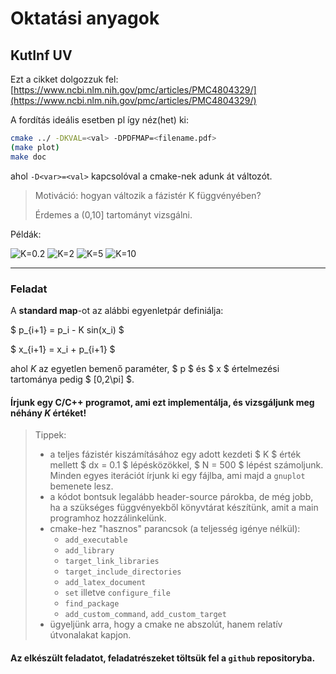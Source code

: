# Oktatási anyagok

## KutInf UV

Ezt a cikket dolgozzuk fel: [https://www.ncbi.nlm.nih.gov/pmc/articles/PMC4804329/](https://www.ncbi.nlm.nih.gov/pmc/articles/PMC4804329/)

A fordítás ideális esetben pl így néz(het) ki:

```bash
cmake ../ -DKVAL=<val> -DPDFMAP=<filename.pdf>
(make plot)
make doc
```

ahol `-D<var>=<val>` kapcsolóval a cmake-nek adunk át változót.

> Motiváció: hogyan változik a fázistér K függvényében?
>
> Érdemes a (0,10] tartományt vizsgálni.

Példák:

![K=0.2](./KutInf_UV/examples/map02.png)
![K=2](./KutInf_UV/examples/map2.png)
![K=5](./KutInf_UV/examples/map5.png)
![K=10](./KutInf_UV/examples/map10.png)

---

### Feladat

A **standard map**-ot az alábbi egyenletpár definiálja:

$ p_{i+1} = p_i - K sin(x_i) $

$ x_{i+1} = x_i + p_{i+1} $

ahol *K* az egyetlen bemenő paraméter, $ p $ és $ x $ értelmezési tartománya pedig $ [0,2\pi] $.

#### Írjunk egy C/C++ programot, ami ezt implementálja, és vizsgáljunk meg néhány *K* értéket!

> Tippek:  
> * a teljes fázistér kiszámításához egy adott kezdeti $ K $ érték mellett $ dx = 0.1 $ lépésközökkel, $ N = 500 $ lépést számoljunk. Minden egyes iterációt írjunk ki egy fájlba, ami majd a `gnuplot` bemenete lesz.
> * a kódot bontsuk legalább header-source párokba, de még jobb, ha a szükséges függvényekből könyvtárat készítünk, amit a main programhoz hozzálinkelünk.
> * cmake-hez "hasznos" parancsok (a teljesség igénye nélkül):
>   * `add_executable`
>   * `add_library`
>   * `target_link_libraries`
>   * `target_include_directories`
>   * `add_latex_document`
>   * `set` illetve `configure_file`
>   * `find_package`
>   * `add_custom_command`, `add_custom_target`
> * ügyeljünk arra, hogy a cmake ne abszolút, hanem relatív útvonalakat kapjon.

#### Az elkészült feladatot, feladatrészeket töltsük fel a `github` repositoryba.